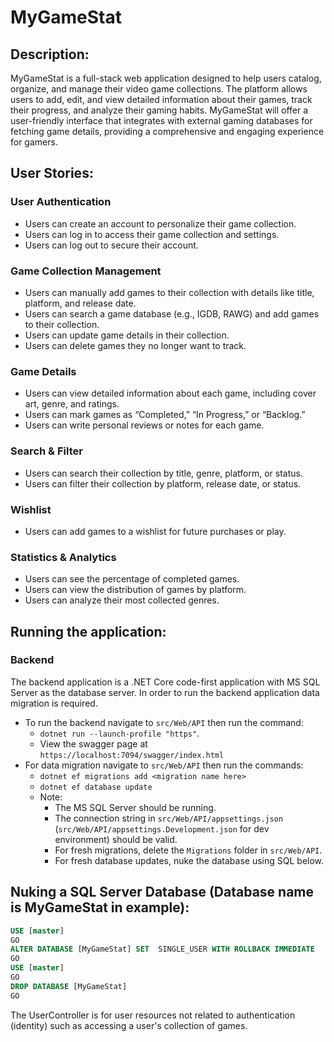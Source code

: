 # MyGameStat

## Description:
MyGameStat is a full-stack web application designed to help users catalog, organize, and manage their video game collections. The platform allows users to add, edit, and view detailed information about their games, track their progress, and analyze their gaming habits. MyGameStat will offer a user-friendly interface that integrates with external gaming databases for fetching game details, providing a comprehensive and engaging experience for gamers.

## User Stories:
### User Authentication
- Users can create an account to personalize their game collection.
- Users can log in to access their game collection and settings.
- Users can log out to secure their account.

### Game Collection Management
- Users can manually add games to their collection with details like title, platform, and release date.
- Users can search a game database (e.g., IGDB, RAWG) and add games to their collection.
- Users can update game details in their collection.
- Users can delete games they no longer want to track.

### Game Details
- Users can view detailed information about each game, including cover art, genre, and ratings.
- Users can mark games as “Completed,” “In Progress,” or “Backlog.”
- Users can write personal reviews or notes for each game.

### Search & Filter
- Users can search their collection by title, genre, platform, or status.
- Users can filter their collection by platform, release date, or status.

### Wishlist
- Users can add games to a wishlist for future purchases or play.

### Statistics & Analytics
- Users can see the percentage of completed games.
- Users can view the distribution of games by platform.
- Users can analyze their most collected genres.

## Running the application:
### Backend
The backend application is a .NET Core code-first application with MS SQL Server as the database server. In order to run the backend application data migration is required.
- To run the backend navigate to `src/Web/API` then run the command:
  - `dotnet run --launch-profile "https"`.
  - View the swagger page at `https://localhost:7094/swagger/index.html`
- For data migration navigate to `src/Web/API` then run the commands:
  - `dotnet ef migrations add <migration name here>`
  - `dotnet ef database update`
  - Note:
    - The MS SQL Server should be running.
    - The connection string in `src/Web/API/appsettings.json` (`src/Web/API/appsettings.Development.json` for dev environment) should be valid.
    - For fresh migrations, delete the `Migrations` folder in `src/Web/API`.
    - For fresh database updates, nuke the database using SQL below.

## Nuking a SQL Server Database (Database name is MyGameStat in example):
```sql
USE [master]
GO
ALTER DATABASE [MyGameStat] SET  SINGLE_USER WITH ROLLBACK IMMEDIATE
GO
USE [master]
GO
DROP DATABASE [MyGameStat]
GO
```

The UserController is for user resources not related to authentication (identity) such as accessing a user's collection of games.
